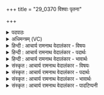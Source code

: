 +++
title = "29_0370 विश्वाः पृतना"

+++
<details><summary>पदपाठः</summary>

वि꣡श्वाः꣢꣯। पृ꣡त꣢꣯नाः। अ꣣भिभू꣡त꣢रम्। अ꣣भि। भू꣡त꣢꣯रम्। न꣡रः꣢꣯। स꣣जूः꣢। स꣣। जूः꣢। त꣣तक्षुः। इ꣡न्द्र꣢꣯म्। ज꣣जनुः꣢। च꣣। राज꣡से꣢। क्र꣡त्वे꣢꣯। व꣡रे꣢꣯। स्थे꣣म꣡नि꣢। आ꣣मु꣡री꣢म्। आ꣣। मु꣡री꣢꣯म्। उ꣣त꣢। उ꣣ग्र꣢म्। ओ꣡जि꣢꣯ष्ठम्। त꣣र꣡स꣢म्। त꣣रस्वि꣡न꣢म्। ३७०।
</details>

<details><summary>अधिमन्त्रम् (VC)</summary>

- इन्द्रः
- रेभः काश्यपः
- अति जगती
- निषादः
- ऐन्द्रं काण्डम्
</details>

<details><summary>हिन्दी : आचार्य रामनाथ वेदालंकार - विषयः</summary>

प्रथम मन्त्र में यह वर्णित है कि कैसे परमेश्वर और वीरपुरुष को लोग सम्राट् बनाते हैं।
</details>

<details><summary>हिन्दी : आचार्य रामनाथ वेदालंकार - पदार्थः</summary>

पदार्थान्वयभाषाः -  (विश्वाः) सब (पृतनाः) शत्रुसेनाओं को (अभिभूतरम्) अतिशय पराजित करने वाले, (वरे) उत्कृष्ट (स्थेमनि) स्थिरता में विद्यमान, (आ मुरीम्) चारों ओर प्रलयकर्ता अथवा विपदाओं के संहारक (उत) और (उग्रम्) प्रचण्ड, (ओजिष्ठम्) सबसे बढ़कर ओजस्वी, (तरसम्) तरने और तराने में समर्थ, (तरस्विनम्) अति बलवान् (इन्द्रम्) परमेश्वर वा वीरपुरुष को (नरः) प्रभुभक्त व राजभक्त लोग (सजूः) इकट्ठे मिलकर (ततक्षुः) स्तुतियों व उत्साह-वचनों से तीक्ष्ण करते हैं (च) और (राजसे) हृदय-साम्राज्य में वा राष्ट्र में राज्य करने के लिए और (क्रत्वे) कर्मयोग की प्रेरणा देने के लिए अथवा कर्म करने के लिए (जजनुः) सम्राट् के पद पर अभिषिक्त करते हैं ॥१॥ इस मन्त्र में श्लेषालङ्कार है। ‘तरसं, तरस्विनम्’ में छेकानुप्रास है ॥१॥
</details>

<details><summary>हिन्दी : आचार्य रामनाथ वेदालंकार - भावार्थः</summary>

भावार्थभाषाः -  जैसे काम, क्रोध, लोभ, मोह, दुःख, दौर्मनस्य आदि की सेनाओं के पराजेता, अविचल, प्रलयकर्ता, अति ओजस्वी, तारक, बलिष्ठ परमात्मा को उपासकजन अपना हृदय-सम्राट् बनाते हैं, वैसे ही प्रजाजन शत्रुविजयी, दृढ़संकल्पवान् विपत्तिविदारक, संकटों से तरने-तराने में समर्थ शूरवीर मनुष्य को उत्साहित करके राजा के पद पर अभिषिक्त करें ॥१॥
</details>

<details><summary>संस्कृत : आचार्य रामनाथ वेदालंकार - विषयः</summary>

अथ कीदृशं परमेश्वरं वीरपुरुषं च जनाः सम्राजं जनयन्तीत्याह।
</details>

<details><summary>संस्कृत : आचार्य रामनाथ वेदालंकार - पदार्थः</summary>

पदार्थान्वयभाषाः -  (विश्वाः) समस्ताः (पृतनाः) शत्रुसेनाः (अभिभूतरम्) अतिशयेन अभिभवितारम्, (वरे) उत्कृष्टे (स्थेमनि) स्थैर्ये विद्यमानम्। स्थिरस्य भावः स्थेमा, तस्मिन्। (मुरीम्) समन्ततः प्रलयकर्तारं, विपदां मारयितारं वा, (उत) अपि च (उग्रम्) प्रचण्डम्, (ओजिष्ठम्) अतिशयेन ओजस्विनम्, (तरसम्) तरणसमर्थम्, तारणसमर्थं वा। अत्र ‘अत्यविचमितमि० उ० ३।११७’ इत्यत्र तॄ प्लवनसन्तरणयोः धातोः पाठाभावेऽपि बाहुलकात् असच् प्रत्ययः२। (तरस्विनम्) अतिशयेन बलवन्तम्। तरस् इति बलनाम। निघं० २।९। (इन्द्रम्) परमेश्वरं वीरपुरुषं वा (नरः) उपासका जनाः प्रजाजना वा (सजूः) सजुषः परस्परं संगताः सन्तः। अत्र ‘सुपां सुलुक्० ७।१।३९’ इति जसः सुः। (ततक्षुः) स्तुतिभिरुत्साहकैर्वचनैश्च तीक्ष्णीकुर्वन्ति। (राजसे) हृदयसाम्राज्ये राष्ट्रे वा राज्यं कर्तुम् (क्रत्वे) कर्मयोगाय च। ‘जसादिषु छन्दसि वा वचनम्। अ० ७।३।१८’ वा० इति गुणविकल्पनाद् गुणाभावे यणि रूपम्। (जजनुः च) जनयन्ति च, सम्राट्पदेऽभिषिञ्चन्तीत्यर्थः ॥१॥ अत्र श्लेषालङ्कारः। ‘तरसं-तरस्विनम्’ इत्यत्र छेकानुप्रासः ॥१॥
</details>

<details><summary>संस्कृत : आचार्य रामनाथ वेदालंकार - भावार्थः</summary>

भावार्थभाषाः -  यथा कामक्रोधलोभमोहदुःखदौर्मनस्यादिसैन्यानामभिभवितारमविचलं प्रलयकर्तारमोजिष्ठं तारकं बलिष्ठं परमात्मानमुपासका जनाः स्वहृदयसम्राजं कुर्वन्ति, तथैव प्रजाजनाः शत्रूणां पराजेतारं दृढसंकल्पं विपद्विदर्तारं संकटेभ्यस्तरणतारणसमर्थं शूरं नरं समुत्साह्य राजपदेऽभिषिञ्चन्तु ॥१॥
</details>

<details><summary>संस्कृत : आचार्य रामनाथ वेदालंकार - पादटिप्पनी</summary>

टिप्पणी:   १. ऋ० ८।९७।१०, अथ० २०।५४।१ उभयत्र ‘नरः’ इत्यत्र ‘नरं’, उत्तरार्धे च ‘क्रत्वावरिष्ठं वर आमुरिमुतोग्रमोजिष्ठं तवसं तरस्विनम्’ इति पाठः। साम० ९३०। २. द्रष्टव्या, उणादिकोषस्य उक्तसूत्रे दयानन्दटीका—‘बाहुलकात् तरतीति तरसम् मांसं वा’ इति।
</details>